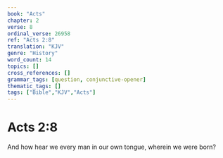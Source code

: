 ```yaml
---
book: "Acts"
chapter: 2
verse: 8
ordinal_verse: 26958
ref: "Acts 2:8"
translation: "KJV"
genre: "History"
word_count: 14
topics: []
cross_references: []
grammar_tags: [question, conjunctive-opener]
thematic_tags: []
tags: ["Bible","KJV","Acts"]
---
```


# Acts 2:8

And how hear we every man in our own tongue, wherein we were born?

